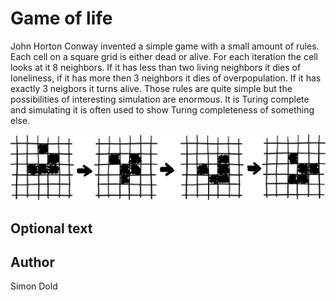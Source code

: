 <!-- BEGIN TITLE -->
# Game of life
<!-- END TITLE -->

<!-- BEGIN BODY -->
John Horton Conway invented a simple game with a small amount of rules. 
Each cell on a square grid is either dead or alive. For each iteration the cell looks at it 8 neighbors.
If it has less than two living neighbors it dies of loneliness, if it has more then 3 neighbors it dies of overpopulation. If it has exactly 3 neigbors it turns alive.
Those rules are quite simple but the possibilities of interesting simulation are enormous. It is Turing complete and simulating it is often used to show Turing completeness of something else.
<!-- END BODY -->

                         
![game of life](../images/image-047-game-of-life.svg)


## Optional text
<!-- BEGIN OPTIONAL -->

<!-- END OPTIONAL -->



## Author
<!-- BEGIN AUTHOR -->
Simon Dold
<!-- END AUTHOR -->
